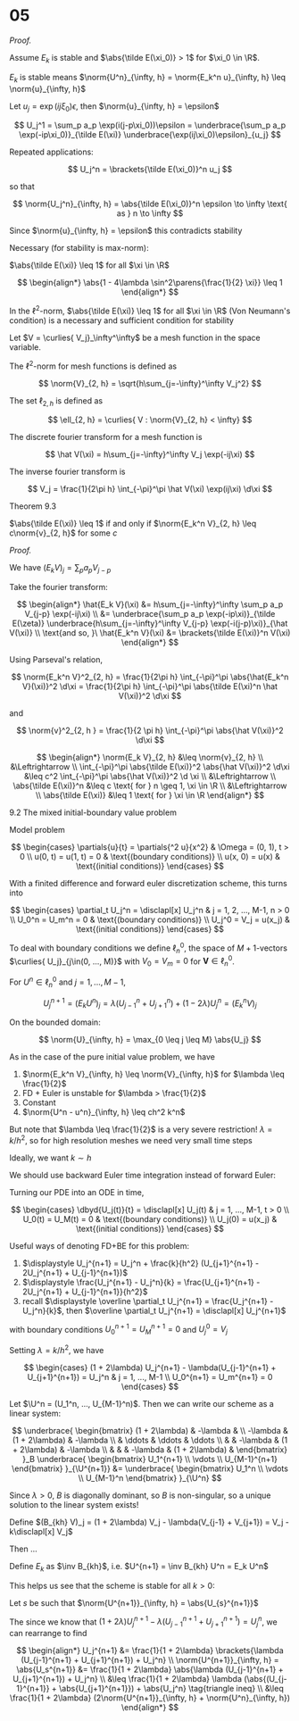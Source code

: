 # 05

$$
\newcommand{\x}{\mathbf x}
\newcommand{\y}{\mathbf y}
\newcommand{\f}{\mathbf f}
\newcommand{\j}{\mathbf j}
\newcommand{\n}{\mathbf n}
\newcommand{\v}{\mathbf v}
\newcommand{\U}{\mathbf U}
\newcommand{\abs}[1]{\left\lvert #1 \right\rvert}
\newcommand{\norm}[1]{\big\lVert #1 \big\rVert}
\newcommand{\parens}[1]{\left( #1 \right)}
\newcommand{\brackets}[1]{\left[ #1 \right]}
\newcommand{\angles}[1]{\left\langle #1 \right\rangle}
\newcommand{\curlies}[1]{\left\lbrace #1 \right\rbrace}
\newcommand{\inv}[1]{#1^{-1}}
\newcommand{\d}{\, \text{d}}
\newcommand{\dbyd}[2]{\frac{\d #1}{\d #2}}
\newcommand{\partials}[2]{\frac{\partial #1}{\partial #2}}
\newcommand{\BigO}{\mathcal O}
\newcommand{\disclapl}[1][]{\partial_{#1} \overline \partial_{#1}}
$$

*Proof.*

Assume $E_k$ is stable and $\abs{\tilde E(\xi_0)} > 1$ for $\xi_0 \in \R$.

$E_k$ is stable means $\norm{U^n}_{\infty, h} = \norm{E_k^n u}_{\infty, h} \leq \norm{u}_{\infty, h}$

Let $u_j = \exp(ij\xi_0) \epsilon$, then $\norm{u}_{\infty, h} = \epsilon$

$$
U_j^1 = \sum_p a_p \exp(i(j-p\xi_0))\epsilon = \underbrace{\sum_p a_p \exp(-ip\xi_0)}_{\tilde E(\xi)} \underbrace{\exp(ij\xi_0)\epsilon}_{u_j}
$$

Repeated applications:

$$
U_j^n = \brackets{\tilde E(\xi_0)}^n u_j
$$

so that

$$
\norm{U_j^n}_{\infty, h} = \abs{\tilde E(\xi_0)}^n \epsilon \to \infty \text{ as } n \to \infty
$$

Since $\norm{u}_{\infty, h} = \epsilon$ this contradicts stability

Necessary (for stability is max-norm):

$\abs{\tilde E(\xi)} \leq 1$ for all $\xi \in \R$

$$
\begin{align*}
\abs{1 - 4\lambda \sin^2\parens{\frac{1}{2} \xi}} \leq 1
\end{align*}
$$


In the $\ell^2$-norm, $\abs{\tilde E(\xi)} \leq 1$ for all $\xi \in \R$ (Von Neumann's condition) is a necessary and sufficient condition for stability

Let $V = \curlies{ V_j}_\infty^\infty$ be a mesh function in the space variable.

The $\ell^2$-norm for mesh functions is defined as

$$
\norm{V}_{2, h} = \sqrt{h\sum_{j=-\infty}^\infty V_j^2}
$$

The set $\ell_{2, h}$ is defined as

$$
\ell_{2, h} = \curlies{  V : \norm{V}_{2, h} < \infty}
$$

The discrete fourier transform for a mesh function is

$$
\hat V(\xi) = h\sum_{j=-\infty}^\infty V_j \exp(-ij\xi)
$$

The inverse fourier transform is

$$
V_j = \frac{1}{2\pi h} \int_{-\pi}^\pi \hat V(\xi) \exp(ij\xi) \d\xi
$$

Theorem 9.3

$\abs{\tilde E(\xi)} \leq 1$ if and only if $\norm{E_k^n V}_{2, h} \leq c\norm{v}_{2, h}$ for some $c$

*Proof.*

We have $(E_k V)_j = \sum_p a_p V_{j-p}$

Take the fourier transform:

$$
\begin{align*}
\hat{E_k V}(\xi)
&= h\sum_{j=-\infty}^\infty \sum_p a_p V_{j-p} \exp(-ij\xi) \\
&= \underbrace{\sum_p a_p \exp(-ip\xi)}_{\tilde E(\zeta)} \underbrace{h\sum_{j=-\infty}^\infty V_{j-p} \exp(-i(j-p)\xi)}_{\hat V(\xi)} \\
\text{and so, }\ \hat{E_k^n V}(\xi) &= \brackets{\tilde E(\xi)}^n V(\xi)
\end{align*}
$$

Using Parseval's relation,

$$
\norm{E_k^n V}^2_{2, h} = \frac{1}{2\pi h} \int_{-\pi}^\pi \abs{\hat{E_k^n V}(\xi)}^2 \d\xi = \frac{1}{2\pi h} \int_{-\pi}^\pi \abs{\tilde E(\xi)^n \hat V(\xi)}^2 \d\xi
$$

and

$$
\norm{v}^2_{2, h } = \frac{1}{2 \pi h} \int_{-\pi}^\pi \abs{\hat V(\xi)}^2 \d\xi
$$

$$
\begin{align*}
\norm{E_k V}_{2, h} &\leq \norm{v}_{2, h} \\
&\Leftrightarrow \\
\int_{-\pi}^\pi \abs{\tilde E(\xi)}^2 \abs{\hat V(\xi)}^2 \d\xi &\leq c^2 \int_{-\pi}^\pi \abs{\hat V(\xi)}^2 \d \xi \\
&\Leftrightarrow \\
\abs{\tilde E(\xi)}^n &\leq c \text{ for } n \geq 1,  \xi \in \R \\
&\Leftrightarrow \\
\abs{\tilde E(\xi)} &\leq 1 \text{ for } \xi \in \R
\end{align*}
$$

9.2 The mixed initial-boundary value problem

Model problem

$$
\begin{cases}
\partials{u}{t} = \partials{^2 u}{x^2} & \Omega = (0, 1), t > 0 \\
u(0, t) = u(1, t) = 0 & \text{(boundary conditions)} \\
u(x, 0) = u(x) & \text{(initial conditions)}
\end{cases}
$$

With a finited difference and forward euler discretization scheme, this turns into

$$
\begin{cases}
\partial_t U_j^n = \disclapl[x] U_j^n & j = 1, 2, ..., M-1, n > 0 \\
U_0^n = U_m^n = 0 & \text{(boundary conditions)} \\
U_j^0 = V_j = u(x_j) & \text{(initial conditions)}
\end{cases}
$$

To deal with boundary conditions we define $\ell_n^0$, the space of $M+1$-vectors $\curlies{ U_j}_{j\in(0, ..., M)}$ with $V_0 = V_m = 0$ for $\mathbf V \in \ell_n^0$.

For $U^n \in \ell_n^0$ and $j = 1, ..., M-1$,

$$
U_j^{n+1} = (E_k U^n)_j = \lambda (U_{j-1}^n + U_{j+1}^n) + (1 - 2\lambda) U_j^n = (E_k^n V)_j
$$

On the bounded domain:

$$
\norm{U}_{\infty, h} = \max_{0 \leq j \leq M} \abs{U_j}
$$

As in the case of the pure initial value problem, we have

1. $\norm{E_k^n V}_{\infty, h} \leq \norm{V}_{\infty, h}$ for $\lambda \leq \frac{1}{2}$
2. FD + Euler is unstable for $\lambda > \frac{1}{2}$
3. Constant
4. $\norm{U^n - u^n}_{\infty, h} \leq ch^2 k^n$

But note that $\lambda \leq \frac{1}{2}$ is a very severe restriction! $\lambda = k/h^2$, so for high resolution meshes we need very small time steps

Ideally, we want $k \sim h$

We should use backward Euler time integration instead of forward Euler:

Turning our PDE into an ODE in time,

$$
\begin{cases}
\dbyd{U_j(t)}{t} = \disclapl[x] U_j(t) & j = 1, ..., M-1, t > 0 \\
U_0(t) = U_M(t) = 0 & \text{(boundary conditions)} \\
U_j(0) = u(x_j) & \text{(initial conditions)}
\end{cases}
$$

Useful ways of denoting FD+BE for this problem:

1. $\displaystyle U_j^{n+1} = U_j^n + \frac{k}{h^2} (U_{j+1}^{n+1} - 2U_j^{n+1} + U_{j-1}^{n+1})$
2. $\displaystyle \frac{U_j^{n+1} - U_j^n}{k} = \frac{U_{j+1}^{n+1} - 2U_j^{n+1} + U_{j-1}^{n+1}}{h^2}$
3. recall $\displaystyle \overline \partial_t U_j^{n+1} = \frac{U_j^{n+1} - U_j^n}{k}$, then $\overline \partial_t U_j^{n+1} = \disclapl[x] U_j^{n+1}$

with boundary conditions $U_0^{n+1} = U_M^{n+1} = 0$ and $U_j^0 = V_j$

Setting $\lambda = k/h^2$, we have

$$
\begin{cases}
(1 + 2\lambda) U_j^{n+1} - \lambda(U_{j-1}^{n+1} + U_{j+1}^{n+1}) = U_j^n & j = 1, ..., M-1 \\
U_0^{n+1} = U_m^{n+1} = 0
\end{cases}
$$

Let $\U^n = (U_1^n, ..., U_{M-1}^n)$. Then we can write our scheme as a linear system:

$$
\underbrace{
\begin{bmatrix}
(1 + 2\lambda) & -\lambda &  \\
-\lambda & (1 + 2\lambda) & -\lambda \\
& \ddots & \ddots & \ddots \\
& & -\lambda & (1 + 2\lambda) & -\lambda \\
& & & -\lambda & (1 + 2\lambda) &
\end{bmatrix}
}_B
\underbrace{
\begin{bmatrix}
U_1^{n+1} \\ \vdots \\ U_{M-1}^{n+1}
\end{bmatrix}
}_{\U^{n+1}}
&=
\underbrace{
\begin{bmatrix}
U_1^n \\ \vdots \\ U_{M-1}^n
\end{bmatrix}
}_{\U^n}
$$

Since $\lambda > 0$, $B$ is diagonally dominant, so $B$ is non-singular, so a unique solution to the linear system exists!

Define $(B_{kh} V)_j = (1 + 2\lambda) V_j - \lambda(V_{j-1} + V_{j+1}) = V_j - k\disclapl[x] V_j$

Then ...

Define $E_k$ as $\inv B_{kh}$, i.e. $U^{n+1} = \inv B_{kh} U^n = E_k U^n$

This helps us see that the scheme is stable for all $k > 0$:

Let $s$ be such that $\norm{U^{n+1}}_{\infty, h} = \abs{U_{s}^{n+1}}$

The since we know that $(1 + 2\lambda) U_j^{n+1} - \lambda (U_{j-1}^{n+1} + U_{j+1}^{n+1}) = U_j^n$, we can rearrange to find

$$
\begin{align*}
U_j^{n+1} &= \frac{1}{1 + 2\lambda} \brackets{\lambda (U_{j-1}^{n+1} + U_{j+1}^{n+1}) + U_j^n} \\
\norm{U^{n+1}}_{\infty, h} = \abs{U_s^{n+1}} &= \frac{1}{1 + 2\lambda} \abs{\lambda (U_{j-1}^{n+1} + U_{j+1}^{n+1}) + U_j^n} \\
&\leq \frac{1}{1 + 2\lambda} \lambda (\abs{(U_{j-1}^{n+1}} + \abs{U_{j+1}^{n+1}}) + \abs{U_j^n} \tag{triangle ineq} \\
&\leq \frac{1}{1 + 2\lambda} (2\norm{U^{n+1}}_{\infty, h} + \norm{U^n}_{\infty, h})
\end{align*}
$$

